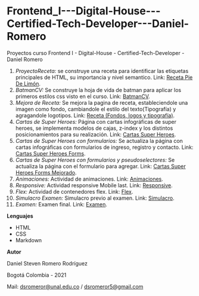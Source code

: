 # Frontend_I---Digital-House---Certified-Tech-Developer---Daniel-Romero
Proyectos curso Frontend I - Digital-House - Certified-Tech-Developer - Daniel Romero
1. *ProyectoReceta:* se construye una receta para identificar las etiquetas principales de HTML, su importancia y nivel semantico. Link: [Receta Pie De Limón](https://dsromeror.github.io/Frontend_I---Digital-House---Certified-Tech-Developer---Daniel-Romero/1.Receta/).
2. *BatmanCV:* Se construye la hoja de vida de batman para aplicar los primeros estilos css visto en el curso. Link: [BatmanCV](https://dsromeror.github.io/Frontend_I---Digital-House---Certified-Tech-Developer---Daniel-Romero/2.CVBatman/).
3. *Mejora de Receta:* Se mejora la pagina de receta, estableciendole una imagen como fondo, cambiandole el estilo del texto(Tipografía) y agragandole logotipos. Link: [Receta (Fondos, logos y tipografía)](https://dsromeror.github.io/Frontend_I---Digital-House---Certified-Tech-Developer---Daniel-Romero/3.FondosYLogos/).
4. *Cartas de Super Heroes:* Página con cartas infográficas de super heroes, se implementa modelos de cajas, z-index y los distintos posicionamientos para su realización. Link: [Cartas Super Heroes](https://dsromeror.github.io/Frontend_I---Digital-House---Certified-Tech-Developer---Daniel-Romero/4.CardHeroes/).
5. *Cartas de Super Heroes con formularios:* Se actualiza la página con cartas infográficas con formularios de ingreso, registro y contacto. Link: [Cartas Super Heroes Forms](https://dsromeror.github.io/Frontend_I---Digital-House---Certified-Tech-Developer---Daniel-Romero/5.CardHeroesForms/).
6. *Cartas de Super Heroes con formularios y pseudoselectores:* Se actualiza la página con el formulario para agregar. Link: [Cartas Super Heroes Forms Mejorado](https://dsromeror.github.io/Frontend_I---Digital-House---Certified-Tech-Developer---Daniel-Romero/6.CardHeroesFormsMejorada/).
7. *Animaciones:* Actividad de animaciones. Link: [Animaciones](https://dsromeror.github.io/Frontend_I---Digital-House---Certified-Tech-Developer---Daniel-Romero/7.Animation/).
8. *Responsive:* Actividad responsive Mobile last. Link: [Responsive](https://dsromeror.github.io/Frontend_I---Digital-House---Certified-Tech-Developer---Daniel-Romero/8.Responsive/).
9. *Flex:* Actividad de contenedores flex. Link: [Flex](https://dsromeror.github.io/Frontend_I---Digital-House---Certified-Tech-Developer---Daniel-Romero/9.Flex/).
10. *Simulacro Examen:* Simulacro previo al examen. Link: [Simulacro](https://dsromeror.github.io/Frontend_I---Digital-House---Certified-Tech-Developer---Daniel-Romero/10.SimulacroExamen/).
11. *Examen:* Examen final. Link: [Examen](https://dsromeror.github.io/Frontend_I---Digital-House---Certified-Tech-Developer---Daniel-Romero/11.Examen/).


**Lenguajes**

   - HTML
   - CSS
   - Markdown

**Autor**

   Daniel Steven Romero Rodríguez
   
   Bogotá Colombia - 2021
   
   Mail: dsromeror@unal.edu.co / dsromeror5@gmail.com
